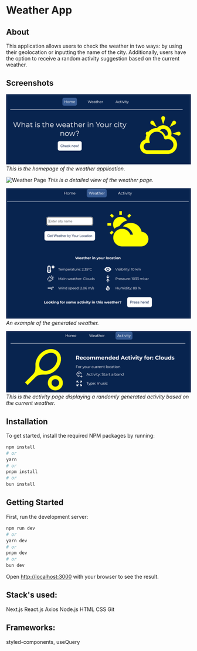 # Weather App

## About

This application allows users to check the weather in two ways: by using their geolocation or inputting the name of the city. Additionally, users have the option to receive a random activity suggestion based on the current weather.

## Screenshots

![Weather Homepage](public/Weather_homepage.png)
*This is the homepage of the weather application.*

![Weather Page](public/Weather_weather.png)
*This is a detailed view of the weather page.*

![Generated Weather Example](public/Weather_example.png)
*An example of the generated weather.*

![Generated Activity Example](public/Weather_activity.png)
*This is the activity page displaying a randomly generated activity based on the current weather.*

## Installation

To get started, install the required NPM packages by running:

```bash
npm install
# or
yarn
# or
pnpm install
# or
bun install
```

## Getting Started

First, run the development server:

```bash
npm run dev
# or
yarn dev
# or
pnpm dev
# or
bun dev
```

Open [http://localhost:3000](http://localhost:3000) with your browser to see the result.

## Stack's used:

Next.js React.js Axios Node.js HTML CSS Git

## Frameworks:
 styled-components, useQuery